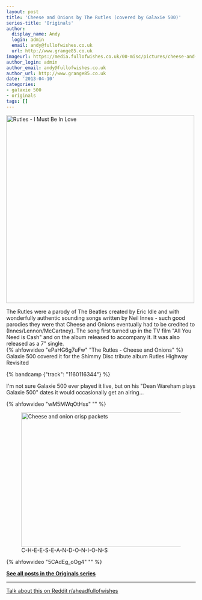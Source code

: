 ```yaml
---
layout: post
title: 'Cheese and Onions by The Rutles (covered by Galaxie 500)'
series-title: 'Originals'
author:
  display_name: Andy
  login: admin
  email: andy@fullofwishes.co.uk
  url: http://www.grange85.co.uk
imageurl: https://media.fullofwishes.co.uk/00-misc/pictures/cheese-and-onion-crisps.jpg
author_login: admin
author_email: andy@fullofwishes.co.uk
author_url: http://www.grange85.co.uk
date: '2013-04-10'
categories:
- galaxie 500
- originals
tags: []
---
```

<p><a href="http://www.flickr.com/photos/93794413@N00/6759333055/" title="Rutles - I Must Be In Love by The Downstairs Lounge, on Flickr"><img class="aligncenter" src="https://farm8.staticflickr.com/7164/6759333055_c2b429f697.jpg" width="500" height="500" alt="Rutles - I Must Be In Love"></a></p>
<p>The Rutles were a parody of The Beatles created by Eric Idle and with wonderfully authentic sounding songs written by Neil Innes - such good parodies they were that Cheese and Onions eventually had to be credited to (Innes/Lennon/McCartney). The song first turned up in the TV film "All You Need is Cash" and on the album released to accompany it. It was also released as a 7" single.<br />
{% ahfowvideo "ePaHG6g7uFw" "The Rutles - Cheese and Onions" %}
<a id="more"></a><a id="more-3907"></a><br />
Galaxie 500 covered it for the Shimmy Disc tribute album Rutles Highway Revisited<br />
</p>
{% bandcamp {"track": "1160116344"} %}
<p>I'm not sure Galaxie 500 ever played it live, but on his "Dean Wareham plays Galaxie 500" dates it would occasionally get an airing...<br />

{% ahfowvideo "wM5MWqOtHss" "" %}

<p><figure class="caption aligncenter"><img src="https://media.fullofwishes.co.uk/00-misc/pictures/cheese-and-onion-crisps.jpg" width="550" height="358" alt="Cheese and onion crisp packets" class /><figcaption class="caption-text"> C-H-E-E-S-E-A-N-D-O-N-I-O-N-S</figcaption></figure>
{% ahfowvideo "5CAdEg_oOg4" "" %}
<p><strong><a href="/category/originals/" title="List: Originals">See all posts in the Originals series</a></strong></p>

--- 

<i class="fa fa-comments" aria-hidden="true"></i>  [Talk about this on Reddit r/aheadfullofwishes](https://www.reddit.com/r/aheadfullofwishes/comments/ickrca/originals_cheese_and_onions_by_the_rutles_covered/)

